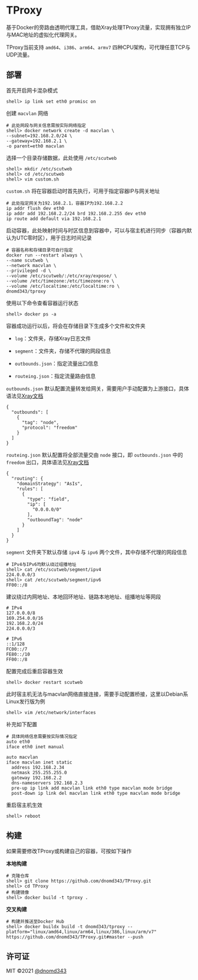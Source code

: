 # TProxy

基于Docker的旁路由透明代理工具，借助Xray处理TProxy流量，实现拥有独立IP与MAC地址的虚拟化代理网关。

TProxy当前支持 `amd64`、`i386`、`arm64`、`armv7` 四种CPU架构，可代理任意TCP与UDP流量。

## 部署

首先开启网卡混杂模式

```
shell> ip link set eth0 promisc on
```

创建 `macvlan` 网络

```
# 此处网段与网关信息需按实际网络指定
shell> docker network create -d macvlan \
--subnet=192.168.2.0/24 \
--gateway=192.168.2.1 \
-o parent=eth0 macvlan
```

选择一个目录存储数据，此处使用 `/etc/scutweb`

```
shell> mkdir /etc/scutweb
shell> cd /etc/scutweb
shell> vim custom.sh
```

`custom.sh` 将在容器启动时首先执行，可用于指定容器IP与网关地址

```
# 此处指定网关为192.168.2.1，容器IP为192.168.2.2
ip addr flush dev eth0
ip addr add 192.168.2.2/24 brd 192.168.2.255 dev eth0
ip route add default via 192.168.2.1
```

启动容器，此处映射时间与时区信息到容器中，可以与宿主机进行同步（容器内默认为UTC零时区），用于日志时间记录

```
# 容器名称和存储目录可自行指定
docker run --restart always \
--name scutweb \
--network macvlan \
--privileged -d \
--volume /etc/scutweb/:/etc/xray/expose/ \
--volume /etc/timezone:/etc/timezone:ro \
--volume /etc/localtime:/etc/localtime:ro \
dnomd343/tproxy
```

使用以下命令查看容器运行状态

```
shell> docker ps -a
```

容器成功运行以后，将会在存储目录下生成多个文件和文件夹

+ `log`：文件夹，存储Xray日志文件

+ `segment`：文件夹，存储不代理的网段信息

+ `outbounds.json`：指定流量出口信息

+ `routeing.json`：指定流量路由信息

`outbounds.json` 默认配置流量转发给网关，需要用户手动配置为上游接口，具体语法见[Xray文档](https://xtls.github.io/config/base/outbounds/)

```
{
  "outbounds": [
    {
      "tag": "node",
      "protocol": "freedom"
    }
  ]
}
```

`routeing.json` 默认配置将全部流量交由 `node` 接口，即 `outbounds.json` 中的 `freedom` 出口，具体语法见[Xray文档](https://xtls.github.io/config/base/routing/)

```
{
  "routing": {
    "domainStrategy": "AsIs",
    "rules": [
      {
        "type": "field",
        "ip": [
          "0.0.0.0/0"
        ],
        "outboundTag": "node"
      }
    ]
  }
}
```

`segment` 文件夹下默认存储 `ipv4` 与 `ipv6` 两个文件，其中存储不代理的网段信息

```
# IPv4与IPv6均默认绕过组播地址
shell> cat /etc/scutweb/segment/ipv4
224.0.0.0/3
shell> cat /etc/scutweb/segment/ipv6
FF00::/8
```

建议绕过内网地址、本地回环地址、链路本地地址、组播地址等网段

```
# IPv4
127.0.0.0/8
169.254.0.0/16
192.168.2.0/24
224.0.0.0/3

# IPv6
::1/128
FC00::/7
FE80::/10
FF00::/8
```

配置完成后重启容器生效

```
shell> docker restart scutweb
```

此时宿主机无法与macvlan网络直接连接，需要手动配置桥接，这里以Debian系Linux发行版为例

```
shell> vim /etc/network/interfaces
```

补充如下配置

```
# 具体网络信息需要按实际情况指定
auto eth0
iface eth0 inet manual

auto macvlan
iface macvlan inet static
  address 192.168.2.34
  netmask 255.255.255.0
  gateway 192.168.2.2
  dns-nameservers 192.168.2.3
  pre-up ip link add macvlan link eth0 type macvlan mode bridge
  post-down ip link del macvlan link eth0 type macvlan mode bridge
```

重启宿主机生效

```
shell> reboot
```

## 构建

如果需要修改TProxy或构建自己的容器，可按如下操作

**本地构建**

```
# 克隆仓库
shell> git clone https://github.com/dnomd343/TProxy.git
shell> cd TProxy
# 构建镜像
shell> docker build -t tproxy .
```

**交叉构建**

```
# 构建并推送至Docker Hub
shell> docker buildx build -t dnomd343/tproxy --platform="linux/amd64,linux/arm64,linux/386,linux/arm/v7" https://github.com/dnomd343/TProxy.git#master --push
```

## 许可证

MIT ©2021 [@dnomd343](https://github.com/dnomd343)

